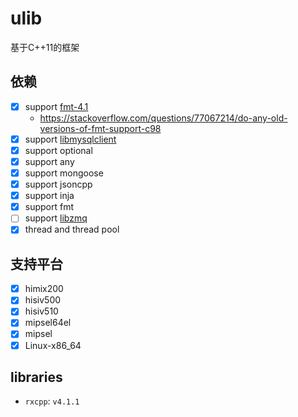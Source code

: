# ulib
基于C++11的框架
## 依赖
- [x] support [fmt-4.1](https://github.com/fmtlib/fmt/tree/4.x)
  - https://stackoverflow.com/questions/77067214/do-any-old-versions-of-fmt-support-c98
- [x] support [libmysqlclient]()
- [x] support optional
- [x] support any
- [x] support mongoose
- [x] support jsoncpp
- [x] support inja
- [x] support fmt
- [ ] support [libzmq]()
- [x] thread and thread pool

## 支持平台
- [x] himix200
- [x] hisiv500
- [x] hisiv510
- [x] mipsel64el
- [x] mipsel
- [x] Linux-x86_64

## libraries
* `rxcpp`: `v4.1.1`
